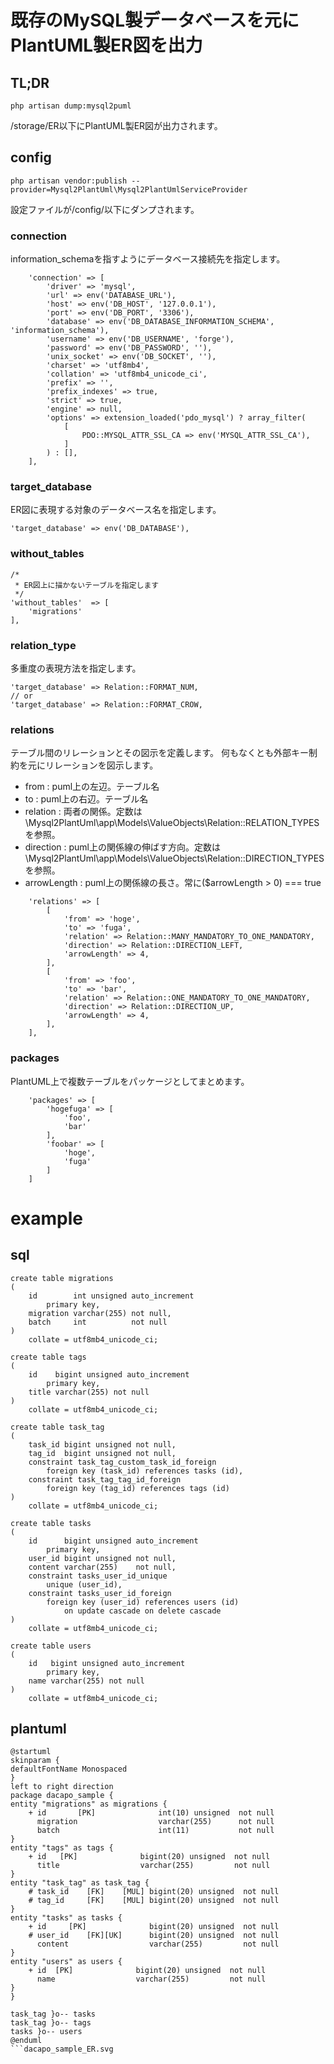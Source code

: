 # 既存のMySQL製データベースを元にPlantUML製ER図を出力
## TL;DR
```
php artisan dump:mysql2puml
```
/storage/ER以下にPlantUML製ER図が出力されます。

## config
```
php artisan vendor:publish --provider=Mysql2PlantUml\Mysql2PlantUmlServiceProvider
```
設定ファイルが/config/以下にダンプされます。
### connection
information_schemaを指すようにデータベース接続先を指定します。
```
    'connection' => [
        'driver' => 'mysql',
        'url' => env('DATABASE_URL'),
        'host' => env('DB_HOST', '127.0.0.1'),
        'port' => env('DB_PORT', '3306'),
        'database' => env('DB_DATABASE_INFORMATION_SCHEMA', 'information_schema'),
        'username' => env('DB_USERNAME', 'forge'),
        'password' => env('DB_PASSWORD', ''),
        'unix_socket' => env('DB_SOCKET', ''),
        'charset' => 'utf8mb4',
        'collation' => 'utf8mb4_unicode_ci',
        'prefix' => '',
        'prefix_indexes' => true,
        'strict' => true,
        'engine' => null,
        'options' => extension_loaded('pdo_mysql') ? array_filter(
            [
                PDO::MYSQL_ATTR_SSL_CA => env('MYSQL_ATTR_SSL_CA'),
            ]
        ) : [],
    ],
```
### target_database
ER図に表現する対象のデータベース名を指定します。
```
'target_database' => env('DB_DATABASE'),
```
### without_tables
```
/*
 * ER図上に描かないテーブルを指定します
 */
'without_tables'  => [
    'migrations'
],
```
### relation_type
多重度の表現方法を指定します。
```
'target_database' => Relation::FORMAT_NUM,
// or
'target_database' => Relation::FORMAT_CROW,
```
### relations
テーブル間のリレーションとその図示を定義します。
何もなくとも外部キー制約を元にリレーションを図示します。
 - from : puml上の左辺。テーブル名
 - to : puml上の右辺。テーブル名
 - relation : 両者の関係。定数は\Mysql2PlantUml\app\Models\ValueObjects\Relation::RELATION_TYPESを参照。
 - direction : puml上の関係線の伸ばす方向。定数は\Mysql2PlantUml\app\Models\ValueObjects\Relation::DIRECTION_TYPESを参照。
 - arrowLength : puml上の関係線の長さ。常に($arrowLength > 0) === true
```
    'relations' => [
        [
            'from' => 'hoge',
            'to' => 'fuga',
            'relation' => Relation::MANY_MANDATORY_TO_ONE_MANDATORY,
            'direction' => Relation::DIRECTION_LEFT,
            'arrowLength' => 4,
        ],
        [
            'from' => 'foo',
            'to' => 'bar',
            'relation' => Relation::ONE_MANDATORY_TO_ONE_MANDATORY,
            'direction' => Relation::DIRECTION_UP,
            'arrowLength' => 4,
        ],
    ],
```
### packages
PlantUML上で複数テーブルをパッケージとしてまとめます。
```
    'packages' => [
        'hogefuga' => [
            'foo',
            'bar'
        ],
        'foobar' => [
            'hoge',
            'fuga'
        ]
    ]
```
# example
## sql
```
create table migrations
(
    id        int unsigned auto_increment
        primary key,
    migration varchar(255) not null,
    batch     int          not null
)
    collate = utf8mb4_unicode_ci;

create table tags
(
    id    bigint unsigned auto_increment
        primary key,
    title varchar(255) not null
)
    collate = utf8mb4_unicode_ci;

create table task_tag
(
    task_id bigint unsigned not null,
    tag_id  bigint unsigned not null,
    constraint task_tag_custom_task_id_foreign
        foreign key (task_id) references tasks (id),
    constraint task_tag_tag_id_foreign
        foreign key (tag_id) references tags (id)
)
    collate = utf8mb4_unicode_ci;

create table tasks
(
    id      bigint unsigned auto_increment
        primary key,
    user_id bigint unsigned not null,
    content varchar(255)    not null,
    constraint tasks_user_id_unique
        unique (user_id),
    constraint tasks_user_id_foreign
        foreign key (user_id) references users (id)
            on update cascade on delete cascade
)
    collate = utf8mb4_unicode_ci;

create table users
(
    id   bigint unsigned auto_increment
        primary key,
    name varchar(255) not null
)
    collate = utf8mb4_unicode_ci;
```

## plantuml
```
@startuml
skinparam {
defaultFontName Monospaced
}
left to right direction
package dacapo_sample {
entity "migrations" as migrations {
    + id       [PK]              int(10) unsigned  not null 
      migration                  varchar(255)      not null 
      batch                      int(11)           not null 
}
entity "tags" as tags {
    + id   [PK]              bigint(20) unsigned  not null 
      title                  varchar(255)         not null 
}
entity "task_tag" as task_tag {
    # task_id    [FK]    [MUL] bigint(20) unsigned  not null 
    # tag_id     [FK]    [MUL] bigint(20) unsigned  not null 
}
entity "tasks" as tasks {
    + id     [PK]              bigint(20) unsigned  not null 
    # user_id    [FK][UK]      bigint(20) unsigned  not null 
      content                  varchar(255)         not null 
}
entity "users" as users {
    + id  [PK]              bigint(20) unsigned  not null 
      name                  varchar(255)         not null 
}
}

task_tag }o-- tasks
task_tag }o-- tags
tasks }o-- users
@enduml
```dacapo_sample_ER.svg
```
